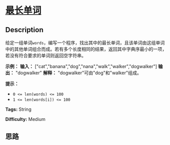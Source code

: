 # [最长单词][title]

## Description

给定一组单词`words`，编写一个程序，找出其中的最长单词，且该单词由这组单词中的其他单词组合而成。若有多个长度相同的结果，返回其中字典序最小的一项，若没有符合要求的单词则返回空字符串。

**示例：**
            **输入：** ["cat","banana","dog","nana","walk","walker","dogwalker"]    **输出：** "dogwalker"    **解释：** "dogwalker"可由"dog"和"walker"组成。    

**提示：**

  * `0 <= len(words) <= 100`
  * `1 <= len(words[i]) <= 100`


**Tags:** String

**Difficulty:** Medium

## 思路

[title]: https://leetcode-cn.com/problems/longest-word-lcci
